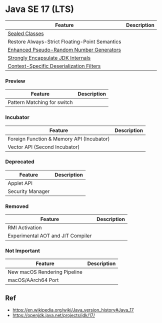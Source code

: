 # Java SE 17 (LTS)

Feature                                        | Description
-----------------------------------------------|-------------
[Sealed Classes](https://github.com/shamy1st/java-sealed-class)                                                       | 
Restore Always-Strict Floating-Point Semantics | 
[Enhanced Pseudo-Random Number Generators](https://github.com/shamy1st/java-random-number-generator#java-17)          | 
[Strongly Encapsulate JDK Internals](https://github.com/shamy1st/java-strongly-encapsulate-jdk-internals#java-17)     | 
[Context-Specific Deserialization Filters](https://github.com/shamy1st/java-context-specific-deserialization-filters) | 

### Preview

Feature                              | Description
-------------------------------------|-------------
Pattern Matching for switch          | 

### Incubator

Feature                                        | Description
-----------------------------------------------|-------------
Foreign Function & Memory API (Incubator)      | 
Vector API (Second Incubator)                  | 

### Deprecated

Feature             | Description
--------------------|-------------
Applet API          | 
Security Manager    | 

### Removed

Feature                           | Description
----------------------------------|-------------
RMI Activation                    | 
Experimental AOT and JIT Compiler | 

### Not Important

Feature                                        | Description
-----------------------------------------------|-------------
New macOS Rendering Pipeline                   | 
macOS/AArch64 Port                             | 

## Ref
* https://en.wikipedia.org/wiki/Java_version_history#Java_17
* https://openjdk.java.net/projects/jdk/17/
